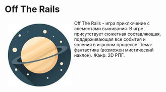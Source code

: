 # **Off The Rails**
<img src="/.idea/logo.jpg" align="left" width="200" hspace="10" vspace="10">
Off The Rails - игра приключение с элементами выживания. В игре присутствует сюжетная составляющая, поддерживающая все события и явления в игровом процессе. Тема: фантастика (возможен мистический наклон). Жанр: 2D РПГ.
